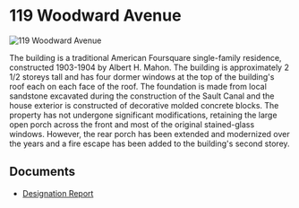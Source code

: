 # 119 Woodward Avenue

![119 Woodward Avenue](images/119-woodward-avenue.png)

The building is a traditional American Foursquare single-family residence, constructed 1903-1904 by Albert H. Mahon. The building is approximately 2 1/2 storeys tall and has four dormer windows at the top of the building's roof each on each face of the roof. The foundation is made from local sandstone excavated during the construction of the Sault Canal and the house exterior is constructed of decorative molded concrete blocks. The property has not undergone significant modifications, retaining the large open porch across the front and most of the original stained-glass windows. However, the rear porch has been extended and modernized over the years and a fire escape has been added to the building's second storey.

## Documents

- [Designation Report](documents/119-woodward-avenue-designation.pdf)
